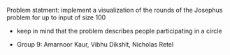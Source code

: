 Problem statment: implement a visualization of the rounds of the Josephus problem for up to input of size 100
  * keep in mind that the problem describes people participating in a circle

  * Group 9: Amarnoor Kaur, Vibhu Dikshit, Nicholas Retel
